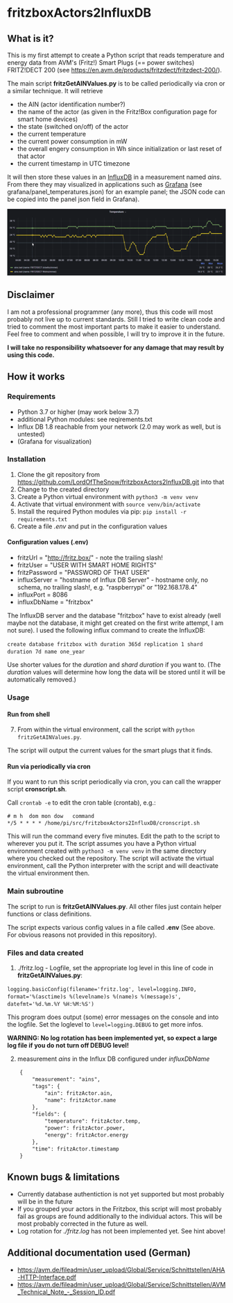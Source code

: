 # fritzboxActors2InfluxDB

## What is it?

This is my first attempt to create a Python script that reads temperature and energy data from AVM's (Fritz!) Smart Plugs (== power switches) FRITZ!DECT 200 (see https://en.avm.de/products/fritzdect/fritzdect-200/).

The main script **fritzGetAINValues.py** is to be called periodically via cron or a similar technique. It will retrieve 
* the AIN (actor identification number?)
* the name of the actor (as given in the Fritz!Box configuration page for smart home devices)
* the state (switched on/off) of the actor
* the current temperature
* the current power consumption in mW
* the overall engery consumption in Wh since initialization or last reset of that actor
* the current timestamp in UTC timezone

It will then store these values in an [InfluxDB](https://www.influxdata.com) in a measurement named _ains_. From there they may visualized in applications such as [Grafana](https://grafana.com) (see grafana/panel_temperatures.json) for an example panel; the JSON code can be copied into the panel json field in Grafana).

![grafana/GrafanaExample_20210819_155456.png](grafana/GrafanaExample_20210819_155456.png)

## Disclaimer

I am not a professional programmer (any more), thus this code will most probably not live up to current standards. Still I tried to write clean code and tried to comment the most important parts to make it easier to understand. Feel free to comment and when possible, I will try to improve it in the future.

**I will take no responsibility whatsoever for any damage that may result by using this code.**

## How it works

### Requirements

* Python 3.7 or higher (may work below 3.7)
* additional Python modules: see reqirements.txt
* Influx DB 1.8 reachable from your network (2.0 may work as well, but is untested)
* (Grafana for visualization)

### Installation

1. Clone the git repository from https://github.com/LordOfTheSnow/fritzboxActors2InfluxDB.git into that 
2. Change to the created directory
3. Create a Python virtual environment with `python3 -m venv venv`
4. Activate that virtual environment with `source venv/bin/activate`
5. Install the required Python modules via pip: `pip install -r requirements.txt`
6. Create a file _.env_ and put in the configuration values

#### Configuration values (.env)

* fritzUrl = "http://fritz.box/" - note the trailing slash!
* fritzUser = "USER WITH SMART HOME RIGHTS"
* fritzPassword = "PASSWORD OF THAT USER"
* influxServer = "hostname of Influx DB Server" - hostname only, no schema, no trailing slash!, e.g. "raspberrypi" or "192.168.178.4"
* influxPort = 8086
* influxDbName = "fritzbox"

The InfluxDB server and the database "fritzbox" have to exist already (well maybe not the database, it might get created on the first write attempt, I am not sure). I used the following influx command to create the InfluxDB:

`create database fritzbox with duration 365d replication 1 shard duration 7d name one_year`

Use shorter values for the _duration_ and _shard duration_ if you want to. (The _duration_ values will determine how long the data will be stored until it will be automatically removed.)


### Usage 

#### Run from shell

7. From within the virtual environment, call the script with `python fritzGetAINValues.py`.

The script will output the current values for the smart plugs that it finds.


#### Run via periodically via cron

If you want to run this script periodically via cron, you can call the wrapper script **cronscript.sh**.

Call `crontab -e` to edit the cron table (crontab), e.g.: 

```
# m h  dom mon dow   command
*/5 * * * * /home/pi/src/fritzboxActors2InfluxDB/cronscript.sh
```
This will run the command every five minutes. Edit the path to the script to wherever you put it. 
The script assumes you have a Python virtual environment created with `python3 -m venv venv` in the same directory where you checked out the repository. The script will activate the virtual environment, call the Python interpreter with the script and will deactivate the virtual environment then.



### Main subroutine

The script to run is **fritzGetAINValues.py**. All other files just contain helper functions or class definitions.

The script expects various config values in a file called **.env** (See above. For obvious reasons not provided in this repository).




### Files and data created

1. ./fritz.log - Logfile, set the appropriate log level in this line of code in **fritzGetAINValues.py**:

`logging.basicConfig(filename='fritz.log', level=logging.INFO, format='%(asctime)s %(levelname)s %(name)s %(message)s', datefmt='%d.%m.%Y %H:%M:%S')`

This program does output (some) error messages on the console and into the logfile. Set the loglevel to `level=logging.DEBUG` to get more infos.

**WARNING: No log rotation has been implemented yet, so expect a large log file if you do not turn off DEBUG level!**

2. measurement _ains_ in the Influx DB configured under _influxDbName_

```
    {
        "measurement": "ains",
        "tags": {
            "ain": fritzActor.ain,
            "name": fritzActor.name
        },
        "fields": {
            "temperature": fritzActor.temp,
            "power": fritzActor.power,
            "energy": fritzActor.energy
        },
        "time": fritzActor.timestamp
    }
```

## Known bugs & limitations

* Currently database authentiction is not yet supported but most probably will be in the future
* If you grouped your actors in the Fritzbox, this script will most probably fail as groups are found additionally to the individual actors. This will be most probably corrected in the future as well.
* Log rotation for _./fritz.log_ has not been implemented yet. See hint above!

## Additional documentation used (German)

* https://avm.de/fileadmin/user_upload/Global/Service/Schnittstellen/AHA-HTTP-Interface.pdf
* https://avm.de/fileadmin/user_upload/Global/Service/Schnittstellen/AVM_Technical_Note_-_Session_ID.pdf